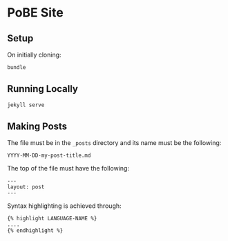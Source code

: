 # PoBE Site


## Setup

On initially cloning:

````bash
bundle
````

## Running Locally

````bash
jekyll serve
````

## Making Posts

The file must be in the `_posts` directory and its name must be the following:

````
YYYY-MM-DD-my-post-title.md
````

The top of the file must have the following:

````
---
layout: post
---
````

Syntax highlighting is achieved through:

````
{% highlight LANGUAGE-NAME %}
....
{% endhighlight %}
````
